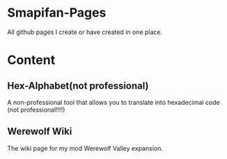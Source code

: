 # Smapifan-Pages
All github pages I create or have created in one place.


# Content



## Hex-Alphabet(not professional)
A non-professional tool that allows you to translate into hexadecimal code (not professional!!!!) 

## Werewolf Wiki
The wiki page for my mod Werewolf Valley expansion. 
